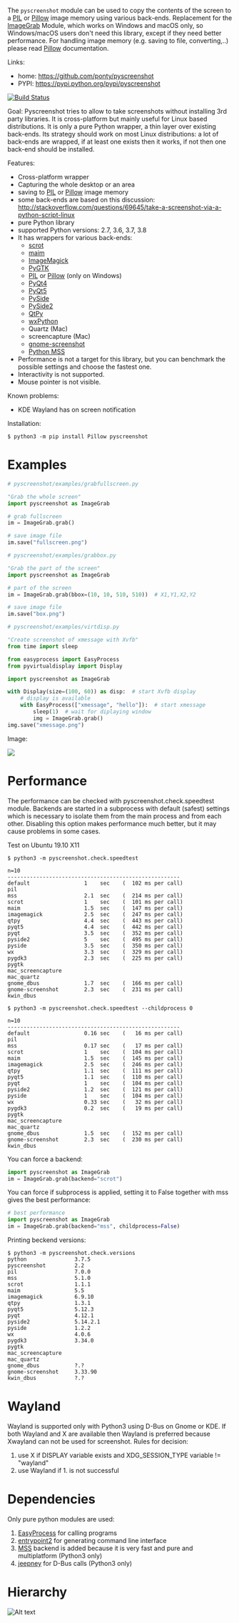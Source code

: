 The ``pyscreenshot`` module can be used to copy
the contents of the screen to a [PIL][5] or [Pillow][6]  image memory using various back-ends.
Replacement for the [ImageGrab][15] Module, which works on Windows and macOS only,
so Windows/macOS users don't need this library, except if they need better performance.
For handling image memory (e.g. saving to file, converting,..) please read [Pillow][6]  documentation.

Links:
 * home: https://github.com/ponty/pyscreenshot
 * PYPI: https://pypi.python.org/pypi/pyscreenshot

[![Build Status](https://travis-ci.org/ponty/pyscreenshot.svg?branch=master)](https://travis-ci.org/ponty/pyscreenshot)

Goal:
  Pyscreenshot tries to allow to take screenshots without installing 3rd party libraries.
  It is cross-platform but mainly useful for Linux based distributions.
  It is only a pure Python wrapper, a thin layer over existing back-ends.
  Its strategy should work on most Linux distributions:
  a lot of back-ends are wrapped, if at least one exists then it works,
  if not then one back-end should be installed.

Features:
 * Cross-platform wrapper
 * Capturing the whole desktop or an area
 * saving to [PIL][5] or [Pillow][6]  image memory
 * some back-ends are based on this discussion: http://stackoverflow.com/questions/69645/take-a-screenshot-via-a-python-script-linux
 * pure Python library
 * supported Python versions: 2.7, 3.6, 3.7, 3.8
 * It has wrappers for various back-ends:
     * [scrot][1]
     * [maim][2]
     * [ImageMagick][3]
     * [PyGTK][4]
     * [PIL][5] or [Pillow][6] (only on Windows)
     * [PyQt4][7]
     * [PyQt5][8]
     * [PySide][9]
     * [PySide2][10]
     * [QtPy][11]
     * [wxPython][12]
     * Quartz (Mac)
     * screencapture (Mac)
     * [gnome-screenshot][13]
     * [Python MSS][14]
 * Performance is not a target for this library, but you can benchmark the possible settings and choose the fastest one.
 * Interactivity is not supported.
 * Mouse pointer is not visible.

Known problems:
 * KDE Wayland has on screen notification

Installation:

```console  
$ python3 -m pip install Pillow pyscreenshot
```


Examples
========

```py
# pyscreenshot/examples/grabfullscreen.py

"Grab the whole screen"
import pyscreenshot as ImageGrab

# grab fullscreen
im = ImageGrab.grab()

# save image file
im.save("fullscreen.png")

```

```py
# pyscreenshot/examples/grabbox.py

"Grab the part of the screen"
import pyscreenshot as ImageGrab

# part of the screen
im = ImageGrab.grab(bbox=(10, 10, 510, 510))  # X1,Y1,X2,Y2

# save image file
im.save("box.png")

```


```py
# pyscreenshot/examples/virtdisp.py

"Create screenshot of xmessage with Xvfb"
from time import sleep

from easyprocess import EasyProcess
from pyvirtualdisplay import Display

import pyscreenshot as ImageGrab

with Display(size=(100, 60)) as disp:  # start Xvfb display
    # display is available
    with EasyProcess(["xmessage", "hello"]):  # start xmessage
        sleep(1)  # wait for diplaying window
        img = ImageGrab.grab()
img.save("xmessage.png")

```

Image:

![](/doc/gen/xmessage.png)




Performance
===========

The performance can be checked with pyscreenshot.check.speedtest module.
Backends are started in a subprocess with default (safest) settings 
which is necessary to isolate them from the main process and from each other. 
Disabling this option makes performance much better, but it may cause problems in some cases.

Test on Ubuntu 19.10 X11
<!-- embedme doc/gen/python3_-m_pyscreenshot.check.speedtest.txt -->
```console
$ python3 -m pyscreenshot.check.speedtest

n=10
------------------------------------------------------
default             	1    sec	(  102 ms per call)
pil                 	
mss                 	2.1  sec	(  214 ms per call)
scrot               	1    sec	(  101 ms per call)
maim                	1.5  sec	(  147 ms per call)
imagemagick         	2.5  sec	(  247 ms per call)
qtpy                	4.4  sec	(  443 ms per call)
pyqt5               	4.4  sec	(  442 ms per call)
pyqt                	3.5  sec	(  352 ms per call)
pyside2             	5    sec	(  495 ms per call)
pyside              	3.5  sec	(  350 ms per call)
wx                  	3.3  sec	(  329 ms per call)
pygdk3              	2.3  sec	(  225 ms per call)
pygtk               	
mac_screencapture   	
mac_quartz          	
gnome_dbus          	1.7  sec	(  166 ms per call)
gnome-screenshot    	2.3  sec	(  231 ms per call)
kwin_dbus           	
```
<!-- embedme doc/gen/python3_-m_pyscreenshot.check.speedtest_--childprocess_0.txt -->
```console
$ python3 -m pyscreenshot.check.speedtest --childprocess 0

n=10
------------------------------------------------------
default             	0.16 sec	(   16 ms per call)
pil                 	
mss                 	0.17 sec	(   17 ms per call)
scrot               	1    sec	(  104 ms per call)
maim                	1.5  sec	(  145 ms per call)
imagemagick         	2.5  sec	(  246 ms per call)
qtpy                	1.1  sec	(  111 ms per call)
pyqt5               	1.1  sec	(  110 ms per call)
pyqt                	1    sec	(  104 ms per call)
pyside2             	1.2  sec	(  121 ms per call)
pyside              	1    sec	(  104 ms per call)
wx                  	0.33 sec	(   32 ms per call)
pygdk3              	0.2  sec	(   19 ms per call)
pygtk               	
mac_screencapture   	
mac_quartz          	
gnome_dbus          	1.5  sec	(  152 ms per call)
gnome-screenshot    	2.3  sec	(  230 ms per call)
kwin_dbus           	
```


You can force a backend:
```python
import pyscreenshot as ImageGrab
im = ImageGrab.grab(backend="scrot")
```

You can force if subprocess is applied, setting it to False together with mss gives the best performance:
```python
# best performance
import pyscreenshot as ImageGrab
im = ImageGrab.grab(backend="mss", childprocess=False)
```



Printing beckend versions:
<!-- embedme doc/gen/python3_-m_pyscreenshot.check.versions.txt -->

```console
$ python3 -m pyscreenshot.check.versions
python               3.7.5
pyscreenshot         2.2
pil                  7.0.0
mss                  5.1.0
scrot                1.1.1
maim                 5.5
imagemagick          6.9.10
qtpy                 1.3.1
pyqt5                5.12.3
pyqt                 4.12.1
pyside2              5.14.2.1
pyside               1.2.2
wx                   4.0.6
pygdk3               3.34.0
pygtk                
mac_screencapture    
mac_quartz           
gnome_dbus           ?.?
gnome-screenshot     3.33.90
kwin_dbus            ?.?
```

Wayland
=======

Wayland is supported only with Python3 using D-Bus on Gnome or KDE.
If both Wayland and X are available then Wayland is preferred
because Xwayland can not be used for screenshot.
Rules for decision:
 1. use X if DISPLAY variable exists and XDG_SESSION_TYPE variable != "wayland"
 2. use Wayland if 1. is not successful

Dependencies
============

Only pure python modules are used:
1. [EasyProcess][17] for calling programs
2. [entrypoint2][18] for generating command line interface
3. [MSS][14] backend is added because it is very fast and pure and multiplatform (Python3 only)
4. [jeepney][16] for D-Bus calls (Python3 only)

Hierarchy
=========

![Alt text](https://g.gravizo.com/source/svg?https%3A%2F%2Fraw.githubusercontent.com/ponty/pyscreenshot/master/doc/hierarchy.dot)

[1]: http://en.wikipedia.org/wiki/Scrot
[2]: https://github.com/naelstrof/maim
[3]: http://www.imagemagick.org/
[4]: https://pypi.org/project/PyGTK/
[5]: http://www.pythonware.com/library/pil/
[6]: https://pypi.org/project/Pillow/
[7]: https://pypi.org/project/PyQt4/
[8]: https://pypi.org/project/PyQt5/
[9]: https://pypi.org/project/PySide/
[10]: https://pypi.org/project/PySide2/
[11]: https://github.com/spyder-ide/qtpy
[12]: http://www.wxpython.org/
[13]: https://git.gnome.org/browse/gnome-screenshot/
[14]: https://github.com/BoboTiG/python-mss
[15]: http://pillow.readthedocs.org/en/latest/reference/ImageGrab.html
[16]: https://pypi.org/project/jeepney/
[17]: https://github.com/ponty/EasyProcess
[18]: https://github.com/ponty/entrypoint2